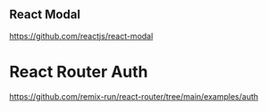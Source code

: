 ## React Modal

https://github.com/reactjs/react-modal

# React Router Auth

https://github.com/remix-run/react-router/tree/main/examples/auth
